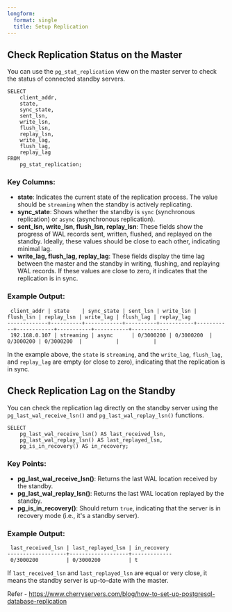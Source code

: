 ```yaml
---
longform:
  format: single
  title: Setup Replication
---
```

## **Check Replication Status on the Master**

You can use the `pg_stat_replication` view on the master server to check the status of connected standby servers.

```
SELECT 
    client_addr, 
    state, 
    sync_state, 
    sent_lsn, 
    write_lsn, 
    flush_lsn, 
    replay_lsn,
    write_lag,
    flush_lag,
    replay_lag
FROM 
    pg_stat_replication;
```
### Key Columns:

- **state**: Indicates the current state of the replication process. The value should be `streaming` when the standby is actively replicating.
- **sync_state**: Shows whether the standby is `sync` (synchronous replication) or `async` (asynchronous replication).
- **sent_lsn, write_lsn, flush_lsn, replay_lsn**: These fields show the progress of WAL records sent, written, flushed, and replayed on the standby. Ideally, these values should be close to each other, indicating minimal lag.
- **write_lag, flush_lag, replay_lag**: These fields display the time lag between the master and the standby in writing, flushing, and replaying WAL records. If these values are close to zero, it indicates that the replication is in sync.
### Example Output:

```
 client_addr | state    | sync_state | sent_lsn | write_lsn | flush_lsn | replay_lsn | write_lag | flush_lag | replay_lag 
-------------+----------+------------+----------+-----------+-----------+------------+-----------+-----------+------------
 192.168.0.107 | streaming | async      | 0/3000200 | 0/3000200  | 0/3000200 | 0/3000200  |           |           | 

```

In the example above, the `state` is `streaming`, and the `write_lag`, `flush_lag`, and `replay_lag` are empty (or close to zero), indicating that the replication is in sync.

## **Check Replication Lag on the Standby**

You can check the replication lag directly on the standby server using the `pg_last_wal_receive_lsn()` and `pg_last_wal_replay_lsn()` functions.

```
SELECT 
    pg_last_wal_receive_lsn() AS last_received_lsn,
    pg_last_wal_replay_lsn() AS last_replayed_lsn,
    pg_is_in_recovery() AS in_recovery;
```

### Key Points:

- **pg_last_wal_receive_lsn()**: Returns the last WAL location received by the standby.
- **pg_last_wal_replay_lsn()**: Returns the last WAL location replayed by the standby.
- **pg_is_in_recovery()**: Should return `true`, indicating that the server is in recovery mode (i.e., it's a standby server).

### Example Output:

```
 last_received_lsn | last_replayed_lsn | in_recovery 
-------------------+-------------------+-------------
 0/3000200         | 0/3000200         | t
```

If `last_received_lsn` and `last_replayed_lsn` are equal or very close, it means the standby server is up-to-date with the master.

Refer - https://www.cherryservers.com/blog/how-to-set-up-postgresql-database-replication
